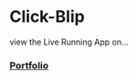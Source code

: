 # Click-Blip

view the Live Running App on...
### [Portfolio](https://devdude.web.app/ "Portfolio")
